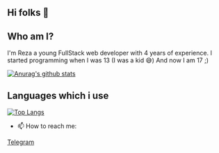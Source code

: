 ## Hi folks 👋

## Who am I?
I'm Reza a young FullStack web developer with 4 years of experience.
I started programming when I was 13 (I was a kid 😅)
And now I am 17 ;)

[![Anurag's github stats](https://github-readme-stats.vercel.app/api?username=aminireza-ir&show_icons=true)](https://github.com/anuraghazra/github-readme-stats)

## Languages which i use 
[![Top Langs](https://github-readme-stats.vercel.app/api/top-langs/?username=aminireza-ir&layout=compact)](https://github.com/anuraghazra/github-readme-stats)

- 📫 How to reach me: 

[Telegram](https://t.me/RezaAmini_ir)
